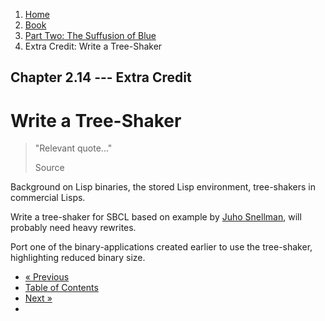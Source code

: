 <ol class="breadcrumb">
  <li><a href="/">Home</a></li>
  <li><a href="/book/">Book</a></li>
  <li><a href="/book/2-0-0-overview/">Part Two: The Suffusion of Blue</a></li>
  <li class="active">Extra Credit: Write a Tree-Shaker</li>
</ol>

## Chapter 2.14 --- Extra Credit

# Write a Tree-Shaker

> "Relevant quote..."
> <footer>Source</footer>

Background on Lisp binaries, the stored Lisp environment, tree-shakers in commercial Lisps.

Write a tree-shaker for SBCL based on example by [Juho Snellman](http://jsnell.iki.fi/blog/archive/2005-07-06.html), will probably need heavy rewrites.

Port one of the binary-applications created earlier to use the tree-shaker, highlighting reduced binary size.

<ul class="pager">
  <li class="previous"><a href="/book/2-13-0-compiler/">&laquo; Previous</a></li>
  <li><a href="/book/">Table of Contents</a></li>
  <li class="next"><a href="/book/2-15-0-docs-and-inspection/">Next &raquo;</a><li>
</ul>
